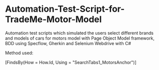 # Automation-Test-Script-for-TradeMe-Motor-Model
Automation test scripts which simulated the users select different brands and models of cars for motors model with Page Object Model framework, BDD using Specflow, Gherkin and Selenium Webdrive with C#

Method used:

[FindsBy(How = How.Id, Using = "SearchTabs1_MotorsAnchor")]
